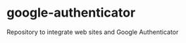 google-authenticator
====================

Repository to integrate web sites and Google Authenticator
